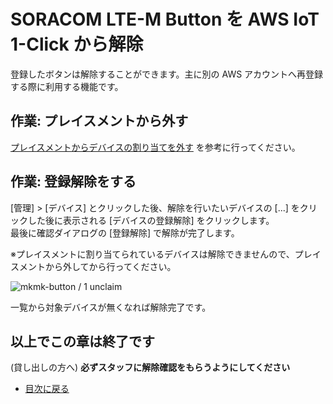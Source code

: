 # SORACOM LTE-M Button を AWS IoT 1-Click から解除

登録したボタンは解除することができます。主に別の AWS アカウントへ再登録する際に利用する機能です。

## 作業: プレイスメントから外す

[プレイスメントからデバイスの割り当てを外す](../unassing-placement) を参考に行ってください。

## 作業: 登録解除をする

[管理] > [デバイス] とクリックした後、解除を行いたいデバイスの [...] をクリックした後に表示される [デバイスの登録解除] をクリックします。  
最後に確認ダイアログの [登録解除] で解除が完了します。

※プレイスメントに割り当てられているデバイスは解除できませんので、プレイスメントから外してから行ってください。

![mkmk-button / 1 unclaim](https://docs.google.com/drawings/d/e/2PACX-1vTCsBV32iOWgBn8QZJbmiRQIIv1k4JxFmtw3STpYFl_I-iGZn-ejHO_7gSg1Nvv-IxkdtnpbOMHHUB8/pub?w=928&h=269)

一覧から対象デバイスが無くなれば解除完了です。

## 以上でこの章は終了です

(貸し出しの方へ) **必ずスタッフに解除確認をもらうようにしてください**

* [目次に戻る](../index#closing)

